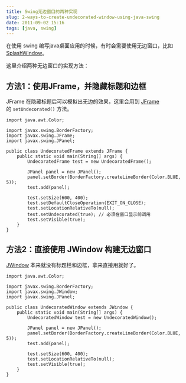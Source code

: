 ```yaml
---
title: Swing无边窗口的两种实现
slug: 2-ways-to-create-undecorated-window-using-java-swing
date: 2011-09-02 15:16
tags: [java, swing]
---
```


在使用 swing 编写java桌面应用的时候，有时会需要使用无边窗口，比如 [SplashWindow][1]。

这里介绍两种无边窗口的实现方法：

方法1：使用JFrame，并隐藏标题和边框
-------------------------------------

JFrame 在隐藏标题后可以模拟出无边的效果，这里会用到 [JFrame][2] 的 `setUndecorated()` 方法。

    import java.awt.Color;

    import javax.swing.BorderFactory;
    import javax.swing.JFrame;
    import javax.swing.JPanel;

    public class UndecoratedFrame extends JFrame {
        public static void main(String[] args) {
            UndecoratedFrame test = new UndecoratedFrame();

            JPanel panel = new JPanel();
            panel.setBorder(BorderFactory.createLineBorder(Color.BLUE, 5));
            test.add(panel);

            test.setSize(600, 400);
            test.setDefaultCloseOperation(EXIT_ON_CLOSE);
            test.setLocationRelativeTo(null);
            test.setUndecorated(true); // 必须在窗口显示前调用
            test.setVisible(true);
        }
    }

方法2：直接使用 JWindow 构建无边窗口
----------------------------------------

[JWindow][3] 本来就没有标题栏和边框，拿来直接用就好了。

    import java.awt.Color;

    import javax.swing.BorderFactory;
    import javax.swing.JWindow;
    import javax.swing.JPanel;

    public class UndecoratedWindow extends JWindow {
        public static void main(String[] args) {
            UndecoratedWindow test = new UndecoratedWindow();

            JPanel panel = new JPanel();
            panel.setBorder(BorderFactory.createLineBorder(Color.BLUE, 5));
            test.add(panel);

            test.setSize(600, 400);
            test.setLocationRelativeTo(null);
            test.setVisible(true);
        }
    }


[1]: http://www.g2w.me/2011/07/java-splash-window/
[2]: http://download.oracle.com/javase/6/docs/api/javax/swing/JFrame.html
[3]: http://download.oracle.com/javase/6/docs/api/javax/swing/JWindow.html
